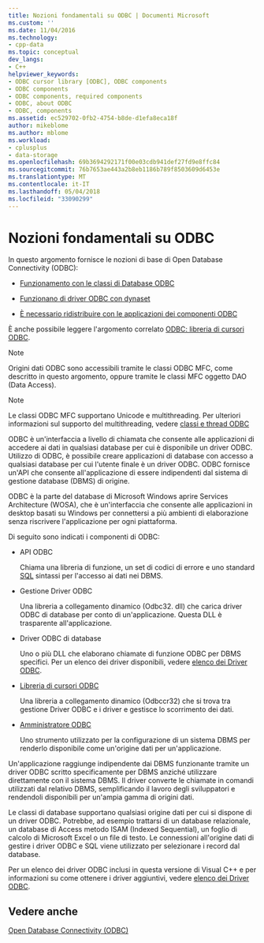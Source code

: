 ```yaml
---
title: Nozioni fondamentali su ODBC | Documenti Microsoft
ms.custom: ''
ms.date: 11/04/2016
ms.technology:
- cpp-data
ms.topic: conceptual
dev_langs:
- C++
helpviewer_keywords:
- ODBC cursor library [ODBC], ODBC components
- ODBC components
- ODBC components, required components
- ODBC, about ODBC
- ODBC, components
ms.assetid: ec529702-0fb2-4754-b8de-d1efa8eca18f
author: mikeblome
ms.author: mblome
ms.workload:
- cplusplus
- data-storage
ms.openlocfilehash: 69b3694292171f00e03cdb941def27fd9e8ffc84
ms.sourcegitcommit: 76b7653ae443a2b8eb1186b789f8503609d6453e
ms.translationtype: MT
ms.contentlocale: it-IT
ms.lasthandoff: 05/04/2018
ms.locfileid: "33090299"
---
```

# <a name="odbc-basics"></a>Nozioni fondamentali su ODBC
In questo argomento fornisce le nozioni di base di Open Database Connectivity (ODBC):  
  
-   [Funzionamento con le classi di Database ODBC](../../data/odbc/odbc-and-the-database-classes.md)  
  
-   [Funzionano di driver ODBC con dynaset](../../data/odbc/odbc-driver-requirements-for-dynasets.md)  
  
-   [È necessario ridistribuire con le applicazioni dei componenti ODBC](../../data/odbc/redistributing-odbc-components-to-your-customers.md)  
  
 È anche possibile leggere l'argomento correlato [ODBC: libreria di cursori ODBC](../../data/odbc/odbc-the-odbc-cursor-library.md).  
  
> [!NOTE]
>  Origini dati ODBC sono accessibili tramite le classi ODBC MFC, come descritto in questo argomento, oppure tramite le classi MFC oggetto DAO (Data Access).  
  
> [!NOTE]
>  Le classi ODBC MFC supportano Unicode e multithreading. Per ulteriori informazioni sul supporto del multithreading, vedere [classi e thread ODBC](../../data/odbc/odbc-classes-and-threads.md)  
  
 ODBC è un'interfaccia a livello di chiamata che consente alle applicazioni di accedere ai dati in qualsiasi database per cui è disponibile un driver ODBC. Utilizzo di ODBC, è possibile creare applicazioni di database con accesso a qualsiasi database per cui l'utente finale è un driver ODBC. ODBC fornisce un'API che consente all'applicazione di essere indipendenti dal sistema di gestione database (DBMS) di origine.  
  
 ODBC è la parte del database di Microsoft Windows aprire Services Architecture (WOSA), che è un'interfaccia che consente alle applicazioni in desktop basati su Windows per connettersi a più ambienti di elaborazione senza riscrivere l'applicazione per ogni piattaforma.  
  
 Di seguito sono indicati i componenti di ODBC:  
  
-   API ODBC  
  
     Chiama una libreria di funzione, un set di codici di errore e uno standard [SQL](../../data/odbc/sql.md) sintassi per l'accesso ai dati nei DBMS.  
  
-   Gestione Driver ODBC  
  
     Una libreria a collegamento dinamico (Odbc32. dll) che carica driver ODBC di database per conto di un'applicazione. Questa DLL è trasparente all'applicazione.  
  
-   Driver ODBC di database  
  
     Uno o più DLL che elaborano chiamate di funzione ODBC per DBMS specifici. Per un elenco dei driver disponibili, vedere [elenco dei Driver ODBC](../../data/odbc/odbc-driver-list.md).  
  
-   [Libreria di cursori ODBC](../../data/odbc/odbc-the-odbc-cursor-library.md)  
  
     Una libreria a collegamento dinamico (Odbccr32) che si trova tra gestione Driver ODBC e i driver e gestisce lo scorrimento dei dati.  
  
-   [Amministratore ODBC](../../data/odbc/odbc-administrator.md)  
  
     Uno strumento utilizzato per la configurazione di un sistema DBMS per renderlo disponibile come un'origine dati per un'applicazione.  
  
 Un'applicazione raggiunge indipendente dai DBMS funzionante tramite un driver ODBC scritto specificamente per DBMS anziché utilizzare direttamente con il sistema DBMS. Il driver converte le chiamate in comandi utilizzati dal relativo DBMS, semplificando il lavoro degli sviluppatori e rendendoli disponibili per un'ampia gamma di origini dati.  
  
 Le classi di database supportano qualsiasi origine dati per cui si dispone di un driver ODBC. Potrebbe, ad esempio trattarsi di un database relazionale, un database di Access metodo ISAM (Indexed Sequential), un foglio di calcolo di Microsoft Excel o un file di testo. Le connessioni all'origine dati di gestire i driver ODBC e SQL viene utilizzato per selezionare i record dal database.  
  
 Per un elenco dei driver ODBC inclusi in questa versione di Visual C++ e per informazioni su come ottenere i driver aggiuntivi, vedere [elenco dei Driver ODBC](../../data/odbc/odbc-driver-list.md).  
  
## <a name="see-also"></a>Vedere anche  
 [Open Database Connectivity (ODBC)](../../data/odbc/open-database-connectivity-odbc.md)